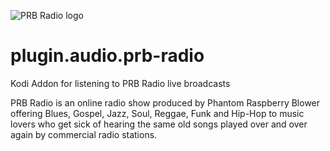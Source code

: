 ![PRB Radio logo](https://github.com/PhantomRaspberryBlower/plugin.audio.prb-radio/blob/master/resources/icon.png)

plugin.audio.prb-radio
======================

Kodi Addon for listening to PRB Radio live broadcasts

PRB Radio is an online radio show produced by Phantom Raspberry Blower offering Blues, Gospel, Jazz, Soul, Reggae, Funk and Hip-Hop to music lovers who get sick of hearing the same old songs played over and over again by commercial radio stations.